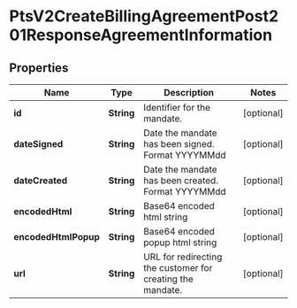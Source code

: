 
# PtsV2CreateBillingAgreementPost201ResponseAgreementInformation

## Properties
Name | Type | Description | Notes
------------ | ------------- | ------------- | -------------
**id** | **String** | Identifier for the mandate.  |  [optional]
**dateSigned** | **String** | Date the mandate has been signed.  Format YYYYMMdd |  [optional]
**dateCreated** | **String** | Date the mandate has been created.  Format YYYYMMdd |  [optional]
**encodedHtml** | **String** | Base64 encoded html string |  [optional]
**encodedHtmlPopup** | **String** | Base64 encoded popup html string |  [optional]
**url** | **String** | URL for redirecting the customer for creating the mandate.  |  [optional]



